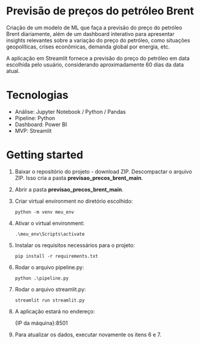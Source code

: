 # Previsão de preços do petróleo Brent

Criação de um modelo de ML que faça a previsão do preço do petróleo Brent diariamente, além de um dashboard interativo para apresentar insights relevantes sobre a variação do preço do petróleo, como situações geopolíticas, crises econômicas, demanda global por energia, etc. 

A aplicação em Streamlit fornece a previsão do preço do petróleo em data escolhida pelo usuário, considerando aproximadamente 60 dias da data atual. 

# Tecnologias
* Análise: Jupyter Notebook / Python / Pandas
* Pipeline: Python
* Dashboard: Power BI
* MVP: Streamlit

# Getting started

1. Baixar o repositório do projeto - download ZIP. Descompactar o arquivo ZIP. Isso cria a pasta **previsao_precos_brent_main**.
   
2. Abrir a pasta **previsao_precos_brent_main**.

3. Criar virtual environment no diretório escolhido:

   `python -m venv meu_env`
   
4. Ativar o virtual environment:

   `.\meu_env\Scripts\activate`

5. Instalar os requisitos necessários para o projeto:

   `pip install -r requirements.txt`

6. Rodar o arquivo pipeline.py:

   `python .\pipeline.py`

7. Rodar o arquivo streamlit.py:

   `streamlit run streamlit.py`

8. A aplicação estará no endereço:

   {IP da máquina}:8501

9. Para atualizar os dados, executar novamente os itens 6 e 7. 
